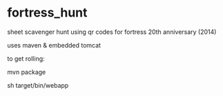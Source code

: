 fortress_hunt
=============

sheet scavenger hunt using qr codes for fortress 20th anniversary (2014)

uses maven & embedded tomcat

to get rolling:

mvn package

sh target/bin/webapp
